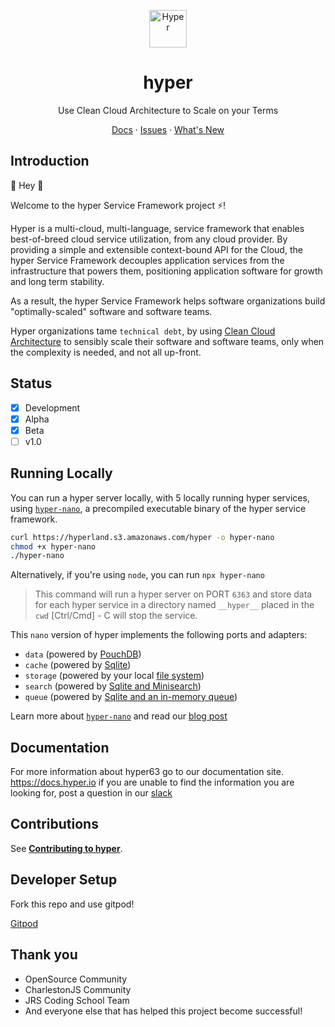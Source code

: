 <p align="center">
  <a href="https://www.hyper.io">
    <img alt="Hyper" src="hyper63-logo.png" width="60" />
  </a>
</p>

<h1 align="center">
  hyper
</h1>

<p align="center">
  Use Clean Cloud Architecture to Scale on your Terms
</p>

<p align="center">
  <a href="https://docs.hyper.io/">Docs</a>
  <span> · </span>
  <a href="https://github.com/hyper63/hyper/issues">Issues</a>
  <span> · </span>
  <a href="https://docs.hyper.io/whats-new">What's New</a>
</p>

## Introduction

👋 Hey 👋

Welcome to the hyper Service Framework project ⚡️!

Hyper is a multi-cloud, multi-language, service framework that enables best-of-breed cloud service
utilization, from any cloud provider. By providing a simple and extensible context-bound API for the
Cloud, the hyper Service Framework decouples application services from the infrastructure that
powers them, positioning application software for growth and long term stability.

As a result, the hyper Service Framework helps software organizations build "optimally-scaled"
software and software teams.

Hyper organizations tame `technical debt`, by using
[Clean Cloud Architecture](https://blog.hyper.io/clean-architecture-at-hyper/) to sensibly scale
their software and software teams, only when the complexity is needed, and not all up-front.

## Status

- [x] Development
- [x] Alpha
- [x] Beta
- [ ] v1.0

## Running Locally

You can run a hyper server locally, with 5 locally running hyper services, using
[`hyper-nano`](./images/nano), a precompiled executable binary of the hyper service framework.

```sh
curl https://hyperland.s3.amazonaws.com/hyper -o hyper-nano
chmod +x hyper-nano
./hyper-nano
```

Alternatively, if you're using `node`, you can run `npx hyper-nano`

> This command will run a hyper server on PORT `6363` and store data for each hyper service in a
> directory named `__hyper__` placed in the `cwd` [Ctrl/Cmd] - C will stop the service.

This `nano` version of hyper implements the following ports and adapters:

- `data` (powered by [PouchDB](https://github.com/hyper63/hyper-adapter-pouchdb))
- `cache` (powered by [Sqlite](https://github.com/hyper63/hyper-adapter-sqlite))
- `storage` (powered by your local [file system](https://github.com/hyper63/hyper-adapter-fs))
- `search` (powered by [Sqlite and Minisearch](https://github.com/hyper63/hyper-adapter-minisearch))
- `queue` (powered by
  [Sqlite and an in-memory queue](https://github.com/hyper63/hyper-adapter-queue))

Learn more about [`hyper-nano`](./images/nano) and read our
[blog post](https://blog.hyper.io/introducing-hyper-nano-hyper-cloud-in-a-bottle/)

## Documentation

For more information about hyper63 go to our documentation site. https://docs.hyper.io if you are
unable to find the information you are looking for, post a question in our
[slack](https://hyper.io/slack)

## Contributions

See **[Contributing to hyper](https://docs.hyper.io/oss/contributing-to-hyper)**.

## Developer Setup

Fork this repo and use gitpod!

[Gitpod](https://gitpod.io)

## Thank you

- OpenSource Community
- CharlestonJS Community
- JRS Coding School Team
- And everyone else that has helped this project become successful!
